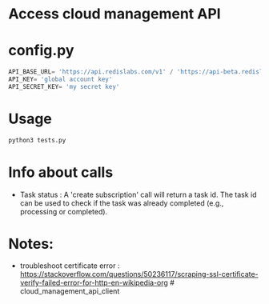 # Access cloud management API

# config.py
```py
API_BASE_URL= 'https://api.redislabs.com/v1' / 'https://api-beta.redislabs.com/beta1'
API_KEY= 'global account key'
API_SECRET_KEY= 'my secret key'
```

# Usage
```sh
python3 tests.py
```

# Info about calls
- Task status : A 'create subscription' call will return a task id. The task id can be used to check if the task was already completed (e.g., processing or completed).

# Notes:
- troubleshoot certificate error : https://stackoverflow.com/questions/50236117/scraping-ssl-certificate-verify-failed-error-for-http-en-wikipedia-org # cloud_management_api_client
